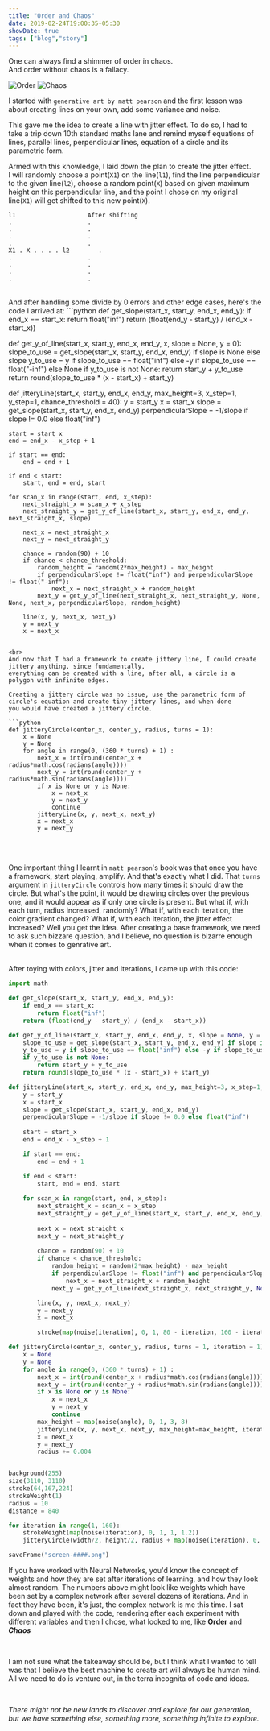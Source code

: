 ```yaml
---
title: "Order and Chaos"
date: 2019-02-24T19:00:35+05:30
showDate: true
tags: ["blog","story"]
---
```


One can always find a shimmer of order in chaos. 
<br>
And order without chaos is a fallacy.

![Order](/art/gallery/images/order.png)
![Chaos](/art/gallery/images/chaos.png)

I started with `generative art by matt pearson` and the first lesson was about
creating lines on your own, add some variance and noise.

This gave me the idea to create a line with jitter effect.
To do so, I had to take a trip down 10th standard maths lane and
remind myself equations of lines, parallel lines, perpendicular lines,
equation of a circle and its parametric form.

Armed with this knowledge, I laid down the plan to create the jitter effect.
<br>
I will randomly choose a point(`X1`) on the line(`l1`), find the line perpendicular to the given line(`l2`), choose a random point(`X`) based on given maximum height on this perpendicular line, and the point I chose on my original line(`X1`) will get shifted to this new point(`X`).

```
l1                    After shifting 
.                     .
.                     .
.                     .
.                     .
X1 . X . . . . l2        .
.                     .
.                     .
.                     .
.                     .
```

<br>
And after handling some divide by 0 errors and other edge cases, here's the code I arrived at:
```python
def get_slope(start_x, start_y, end_x, end_y):
	if end_x == start_x:
		return float("inf")
	return (float(end_y - start_y) / (end_x - start_x))

def get_y_of_line(start_x, start_y, end_x, end_y, x, slope = None, y = 0):
	slope_to_use = get_slope(start_x, start_y, end_x, end_y) if slope is None else slope
	y_to_use = y if slope_to_use == float("inf") else -y if slope_to_use == float("-inf") else None 
	if y_to_use is not None:
		return start_y + y_to_use
	return round(slope_to_use * (x - start_x) + start_y)

def jitteryLine(start_x, start_y, end_x, end_y, max_height=3, x_step=1, y_step=1, chance_threshold = 40):
	y = start_y
	x = start_x
	slope = get_slope(start_x, start_y, end_x, end_y)
	perpendicularSlope = -1/slope if slope != 0.0 else float("inf")
	
	start = start_x
	end = end_x - x_step + 1

	if start == end:
		end = end + 1

	if end < start:
		start, end = end, start
	
	for scan_x in range(start, end, x_step):
		next_straight_x = scan_x + x_step
		next_straight_y = get_y_of_line(start_x, start_y, end_x, end_y, next_straight_x, slope)
		
		next_x = next_straight_x
		next_y = next_straight_y
	
		chance = random(90) + 10
		if chance < chance_threshold:
			random_height = random(2*max_height) - max_height
			if perpendicularSlope != float("inf") and perpendicularSlope != float("-inf"):
				next_x = next_straight_x + random_height
			next_y = get_y_of_line(next_straight_x, next_straight_y, None, None, next_x, perpendicularSlope, random_height)

		line(x, y, next_x, next_y)
		y = next_y
		x = next_x
```

<br>
And now that I had a framework to create jittery line, I could create jittery anything, since fundamentally,
everything can be created with a line, after all, a circle is a polygon with infinite edges.

Creating a jittery circle was no issue, use the parametric form of circle's equation and create tiny jittery lines, and when done
you would have created a jittery circle.

```python
def jitteryCircle(center_x, center_y, radius, turns = 1):
	x = None
	y = None
	for angle in range(0, (360 * turns) + 1) :
		next_x = int(round(center_x + radius*math.cos(radians(angle))))
		next_y = int(round(center_y + radius*math.sin(radians(angle))))
		if x is None or y is None:
			x = next_x
			y = next_y
			continue
		jitteryLine(x, y, next_x, next_y)
		x = next_x
		y = next_y
```

<br>
<br>

One important thing I learnt in `matt pearson`'s book was that once you have a framework, start playing, amplify.
And that's exactly what I did. That `turns` argument in `jitteryCircle` controls how many times it should draw the circle.
But what's the point, it would be drawing circles over the previous one, and it would appear as if only one circle is present.
But what if, with each turn, radius increased, randomly? What if, with each iteration, the color gradient changed? What if, with each iteration,
the jitter effect increased?
Well you get the idea. After creating a base framework, we need to ask such bizzare question, and I believe, no question is bizarre enough when it comes
to genrative art.

<br>
After toying with colors, jitter and iterations, I came up with this code:

```python
import math

def get_slope(start_x, start_y, end_x, end_y):
	if end_x == start_x:
		return float("inf")
	return (float(end_y - start_y) / (end_x - start_x))

def get_y_of_line(start_x, start_y, end_x, end_y, x, slope = None, y = 0):
	slope_to_use = get_slope(start_x, start_y, end_x, end_y) if slope is None else slope
	y_to_use = y if slope_to_use == float("inf") else -y if slope_to_use == float("-inf") else None 
	if y_to_use is not None:
		return start_y + y_to_use
	return round(slope_to_use * (x - start_x) + start_y)

def jitteryLine(start_x, start_y, end_x, end_y, max_height=3, x_step=1, y_step=1, chance_threshold = 40, iteration = 1):
	y = start_y
	x = start_x
	slope = get_slope(start_x, start_y, end_x, end_y)
	perpendicularSlope = -1/slope if slope != 0.0 else float("inf")
	
	start = start_x
	end = end_x - x_step + 1

	if start == end:
		end = end + 1

	if end < start:
		start, end = end, start
	
	for scan_x in range(start, end, x_step):
		next_straight_x = scan_x + x_step
		next_straight_y = get_y_of_line(start_x, start_y, end_x, end_y, next_straight_x, slope)
		
		next_x = next_straight_x
		next_y = next_straight_y
	
		chance = random(90) + 10
		if chance < chance_threshold:
			random_height = random(2*max_height) - max_height
			if perpendicularSlope != float("inf") and perpendicularSlope != float("-inf"):
				next_x = next_straight_x + random_height
			next_y = get_y_of_line(next_straight_x, next_straight_y, None, None, next_x, perpendicularSlope, random_height)

		line(x, y, next_x, next_y)
		y = next_y
		x = next_x

		stroke(map(noise(iteration), 0, 1, 80 - iteration, 160 - iteration), map(noise(iteration), 0, 1, 0 + iteration, 0 + iteration), map(noise(iteration), 0, 1, 0 + iteration*1.8, 0 + iteration*1.8), map(noise(iteration), 0, 1, 0 + iteration*1.2, 0 + iteration*1.2))

def jitteryCircle(center_x, center_y, radius, turns = 1, iteration = 1):
	x = None
	y = None
	for angle in range(0, (360 * turns) + 1) :
		next_x = int(round(center_x + radius*math.cos(radians(angle))))
		next_y = int(round(center_y + radius*math.sin(radians(angle))))
		if x is None or y is None:
			x = next_x
			y = next_y
			continue
		max_height = map(noise(angle), 0, 1, 3, 8)
		jitteryLine(x, y, next_x, next_y, max_height=max_height, iteration=iteration)
		x = next_x
		y = next_y
		radius += 0.004


background(255)
size(3110, 3110)
stroke(64,167,224)
strokeWeight(1)	
radius = 10
distance = 840

for iteration in range(1, 160):
	strokeWeight(map(noise(iteration), 0, 1, 1, 1.2))
	jitteryCircle(width/2, height/2, radius + map(noise(iteration), 0, 1, radius*iteration*0.7, radius*iteration), 15, iteration=iteration*0.4)

saveFrame("screen-####.png")
```

If you have worked with Neural Networks, you'd know the concept of weights and how they are set after iterations of learning, and how they look
almost random.
The numbers above might look like weights which have been set by a complex network after several dozens of iterations. And in fact they have been, it's 
just, the complex network is me this time. I sat down and played with the code, rendering after each experiment with different variables and then I chose,
what looked to me, like **Order** and ***Chaos***

<br>

I am not sure what the takeaway should be, but I think what I wanted to tell was that I believe the best machine to create art will always be human mind.
All we need to do is venture out, in the terra incognita of code and ideas.

<br>

_There might not be new lands to discover and explore for our generation, but we have something else, something more, something infinite to explore._